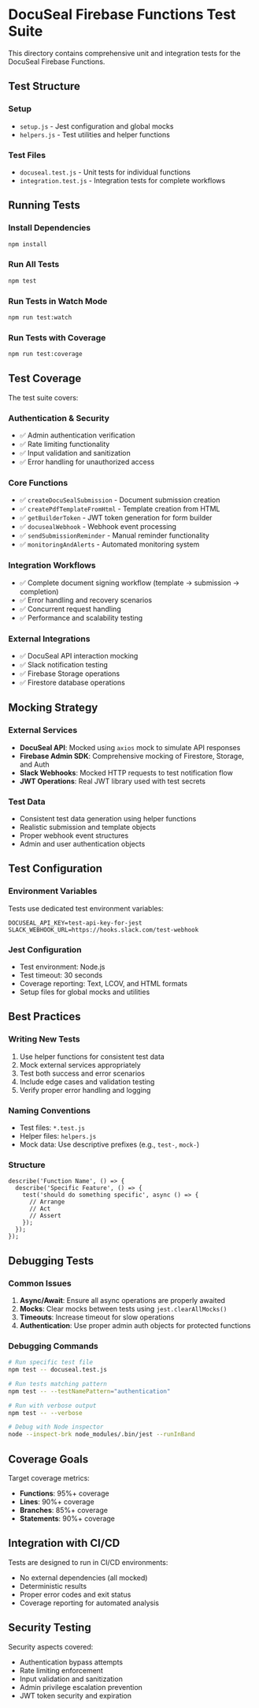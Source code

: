 # DocuSeal Firebase Functions Test Suite

This directory contains comprehensive unit and integration tests for the DocuSeal Firebase Functions.

## Test Structure

### Setup

- `setup.js` - Jest configuration and global mocks
- `helpers.js` - Test utilities and helper functions

### Test Files

- `docuseal.test.js` - Unit tests for individual functions
- `integration.test.js` - Integration tests for complete workflows

## Running Tests

### Install Dependencies

```bash
npm install
```

### Run All Tests

```bash
npm test
```

### Run Tests in Watch Mode

```bash
npm run test:watch
```

### Run Tests with Coverage

```bash
npm run test:coverage
```

## Test Coverage

The test suite covers:

### Authentication & Security

- ✅ Admin authentication verification
- ✅ Rate limiting functionality
- ✅ Input validation and sanitization
- ✅ Error handling for unauthorized access

### Core Functions

- ✅ `createDocuSealSubmission` - Document submission creation
- ✅ `createPdfTemplateFromHtml` - Template creation from HTML
- ✅ `getBuilderToken` - JWT token generation for form builder
- ✅ `docusealWebhook` - Webhook event processing
- ✅ `sendSubmissionReminder` - Manual reminder functionality
- ✅ `monitoringAndAlerts` - Automated monitoring system

### Integration Workflows

- ✅ Complete document signing workflow (template → submission → completion)
- ✅ Error handling and recovery scenarios
- ✅ Concurrent request handling
- ✅ Performance and scalability testing

### External Integrations

- ✅ DocuSeal API interaction mocking
- ✅ Slack notification testing
- ✅ Firebase Storage operations
- ✅ Firestore database operations

## Mocking Strategy

### External Services

- **DocuSeal API**: Mocked using `axios` mock to simulate API responses
- **Firebase Admin SDK**: Comprehensive mocking of Firestore, Storage, and Auth
- **Slack Webhooks**: Mocked HTTP requests to test notification flow
- **JWT Operations**: Real JWT library used with test secrets

### Test Data

- Consistent test data generation using helper functions
- Realistic submission and template objects
- Proper webhook event structures
- Admin and user authentication objects

## Test Configuration

### Environment Variables

Tests use dedicated test environment variables:

```
DOCUSEAL_API_KEY=test-api-key-for-jest
SLACK_WEBHOOK_URL=https://hooks.slack.com/test-webhook
```

### Jest Configuration

- Test environment: Node.js
- Test timeout: 30 seconds
- Coverage reporting: Text, LCOV, and HTML formats
- Setup files for global mocks and utilities

## Best Practices

### Writing New Tests

1. Use helper functions for consistent test data
2. Mock external services appropriately
3. Test both success and error scenarios
4. Include edge cases and validation testing
5. Verify proper error handling and logging

### Naming Conventions

- Test files: `*.test.js`
- Helper files: `helpers.js`
- Mock data: Use descriptive prefixes (e.g., `test-`, `mock-`)

### Structure

```
describe('Function Name', () => {
  describe('Specific Feature', () => {
    test('should do something specific', async () => {
      // Arrange
      // Act
      // Assert
    });
  });
});
```

## Debugging Tests

### Common Issues

1. **Async/Await**: Ensure all async operations are properly awaited
2. **Mocks**: Clear mocks between tests using `jest.clearAllMocks()`
3. **Timeouts**: Increase timeout for slow operations
4. **Authentication**: Use proper admin auth objects for protected functions

### Debugging Commands

```bash
# Run specific test file
npm test -- docuseal.test.js

# Run tests matching pattern
npm test -- --testNamePattern="authentication"

# Run with verbose output
npm test -- --verbose

# Debug with Node inspector
node --inspect-brk node_modules/.bin/jest --runInBand
```

## Coverage Goals

Target coverage metrics:

- **Functions**: 95%+ coverage
- **Lines**: 90%+ coverage
- **Branches**: 85%+ coverage
- **Statements**: 90%+ coverage

## Integration with CI/CD

Tests are designed to run in CI/CD environments:

- No external dependencies (all mocked)
- Deterministic results
- Proper error codes and exit status
- Coverage reporting for automated analysis

## Security Testing

Security aspects covered:

- Authentication bypass attempts
- Rate limiting enforcement
- Input validation and sanitization
- Admin privilege escalation prevention
- JWT token security and expiration
